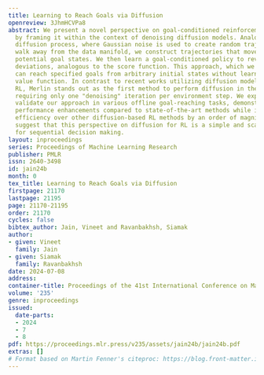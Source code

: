 ```yaml
---
title: Learning to Reach Goals via Diffusion
openreview: 3JhmHCVPa8
abstract: We present a novel perspective on goal-conditioned reinforcement learning
  by framing it within the context of denoising diffusion models. Analogous to the
  diffusion process, where Gaussian noise is used to create random trajectories that
  walk away from the data manifold, we construct trajectories that move away from
  potential goal states. We then learn a goal-conditioned policy to reverse these
  deviations, analogous to the score function. This approach, which we call Merlin,
  can reach specified goals from arbitrary initial states without learning a separate
  value function. In contrast to recent works utilizing diffusion models in offline
  RL, Merlin stands out as the first method to perform diffusion in the state space,
  requiring only one "denoising" iteration per environment step. We experimentally
  validate our approach in various offline goal-reaching tasks, demonstrating substantial
  performance enhancements compared to state-of-the-art methods while improving computational
  efficiency over other diffusion-based RL methods by an order of magnitude. Our results
  suggest that this perspective on diffusion for RL is a simple and scalable approach
  for sequential decision making.
layout: inproceedings
series: Proceedings of Machine Learning Research
publisher: PMLR
issn: 2640-3498
id: jain24b
month: 0
tex_title: Learning to Reach Goals via Diffusion
firstpage: 21170
lastpage: 21195
page: 21170-21195
order: 21170
cycles: false
bibtex_author: Jain, Vineet and Ravanbakhsh, Siamak
author:
- given: Vineet
  family: Jain
- given: Siamak
  family: Ravanbakhsh
date: 2024-07-08
address:
container-title: Proceedings of the 41st International Conference on Machine Learning
volume: '235'
genre: inproceedings
issued:
  date-parts:
  - 2024
  - 7
  - 8
pdf: https://proceedings.mlr.press/v235/assets/jain24b/jain24b.pdf
extras: []
# Format based on Martin Fenner's citeproc: https://blog.front-matter.io/posts/citeproc-yaml-for-bibliographies/
---
```

